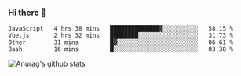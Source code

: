 ### Hi there 👋



<!--
**webB1an/webB1an** is a ✨ _special_ ✨ repository because its `README.md` (this file) appears on your GitHub profile.

Here are some ideas to get you started:

- 🔭 I’m currently working on ...
- 🌱 I’m currently learning ...
- 👯 I’m looking to collaborate on ...
- 🤔 I’m looking for help with ...
- 💬 Ask me about ...
- 📫 How to reach me: ...
- 😄 Pronouns: ...
- ⚡ Fun fact: ...
-->

<!--START_SECTION:waka-->
```text
JavaScript   4 hrs 38 mins   ██████████████▓░░░░░░░░░░   58.15 % 
Vue.js       2 hrs 32 mins   ████████░░░░░░░░░░░░░░░░░   31.73 % 
Other        31 mins         █▓░░░░░░░░░░░░░░░░░░░░░░░   06.61 % 
Bash         16 mins         █░░░░░░░░░░░░░░░░░░░░░░░░   03.38 % 
```
<!--END_SECTION:waka-->


[![Anurag's github stats](https://github-readme-stats.vercel.app/api?username=webB1an&show_icons=true&theme=radical)](https://github.com/anuraghazra/github-readme-stats)

